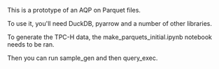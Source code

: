 This is a prototype of an AQP on Parquet files.

To use it, you'll need DuckDB, pyarrow and a number of other libraries.

To generate the TPC-H data, the make_parquets_initial.ipynb notebook needs to be ran.

Then you can run sample_gen and then query_exec.
